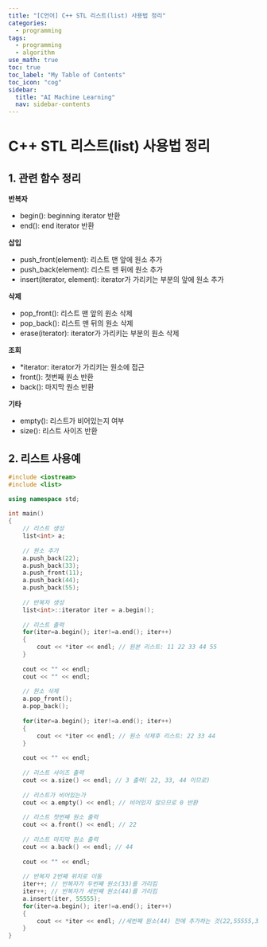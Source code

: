 ```yaml
---
title: "[C언어] C++ STL 리스트(list) 사용법 정리" 
categories:
  - programming
tags:
  - programming
  - algorithm
use_math: true
toc: true
toc_label: "My Table of Contents"
toc_icon: "cog"
sidebar:
  title: "AI Machine Learning"
  nav: sidebar-contents
---
```



# C++ STL 리스트(list) 사용법 정리

## 1. 관련 함수 정리

**반복자**
* begin(): beginning iterator 반환
* end(): end iterator 반환

**삽입**
* push_front(element): 리스트 맨 앞에 원소 추가
* push_back(element): 리스트 맨 뒤에 원소 추가
* insert(iterator, element): iterator가 가리키는 부분의 앞에 원소 추가

**삭제**
* pop_front(): 리스트 맨 앞의 원소 삭제
* pop_back(): 리스트 맨 뒤의 원소 삭제
* erase(iterator): iterator가 가리키는 부분의 원소 삭제

**조회**
* *iterator: iterator가 가리키는 원소에 접근
* front(): 첫번째 원소 반환
* back(): 마지막 원소 반환

**기타**
* empty(): 리스트가 비어있는지 여부
* size(): 리스트 사이즈 반환

## 2. 리스트 사용예

```c++
#include <iostream> 
#include <list> 

using namespace std; 
  
int main() 
{ 
    // 리스트 생성 
    list<int> a;  
 
    // 원소 추가 
    a.push_back(22); 
    a.push_back(33); 
    a.push_front(11); 
    a.push_back(44); 
    a.push_back(55); 
  
    // 반복자 생성 
    list<int>::iterator iter = a.begin(); 
 
    // 리스트 출력 
    for(iter=a.begin(); iter!=a.end(); iter++) 
    { 
        cout << *iter << endl; // 원본 리스트: 11 22 33 44 55 
    } 
 
    cout << "" << endl; 
    cout << "" << endl; 
  
    // 원소 삭제 
    a.pop_front(); 
    a.pop_back(); 
     
    for(iter=a.begin(); iter!=a.end(); iter++) 
    { 
        cout << *iter << endl; // 원소 삭제후 리스트: 22 33 44 
    } 
  
    cout << "" << endl; 
    
    // 리스트 사이즈 출력 
    cout << a.size() << endl; // 3 출력( 22, 33, 44 이므로) 
  
    // 리스트가 비어있는가 
    cout << a.empty() << endl; // 비어있지 않으므로 0 반환 
      
    // 리스트 첫번째 원소 출력 
    cout << a.front() << endl; // 22 
  
    // 리스트 마지막 원소 출력 
    cout << a.back() << endl; // 44 
  
    cout << "" << endl; 
 
    // 반복자 2번째 위치로 이동 
    iter++; // 반복자가 두번째 원소(33)를 가리킴 
    iter++; // 반복자가 세번째 원소(44)를 가리킴 
    a.insert(iter, 55555); 
    for(iter=a.begin(); iter!=a.end(); iter++) 
    { 
        cout << *iter << endl; //세번째 원소(44) 전에 추가하는 것(22,55555,33,44) 
    }  
}
  
```
